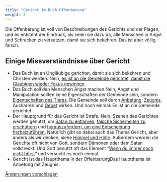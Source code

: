 ```yaml
---
title: "Gericht im Buch Offenbarung"
weight: 5
---
```



Die Offenbarung ist voll von Beschreibungen des Gerichts und der Plagen, und es entsteht der Eindruck, als seien sie dazu da, alle Menschen in Angst und Schrecken zu versetzen, damit sie sich bekehren. Das ist aber völlig falsch.


## Einige Missverständnisse über Gericht

<a name="6f5c"></a>
- Das Buch ist an Ungläubige gerichtet, damit sie sich bekehren und Christen werden. Nein, [es ist an die Gemeinde gerichtet, damit die Gläubigen wieder Fokus gewinnen](../../../../background/literature/expl/the-book-of-revelation-how-to-read-it).
- Das Buch soll den Menschen Angst machen.Nein, Angst und Manipulation sollten keine Eigenschaften der Gemeinde sein, sondern [Eigentschaften des Tieres](../../../../content/beasts/expl/the-nature-of-the-beast-in-the-book-of-revelation). Die Gemeinde soll durch [Anbetung](../../../../topics/power/short/worship), [Zeugnis](../../../../topics/power/short/the-power-of-testimony), Ausharren und [Gebet](../../../../topics/power/short/the-key-of-prayer) wirken. Und noch einmal: Es ist an die Gemeinde gerichtet.
- Der Hauptgrund für das Gericht ist Strafe. Nein, Szenen des Gerichtes werden genutzt, um [Satan zu entlarven](../../../../content/seals/expl/the-mystery-of-the-four-horse-men), [falsche Sicherheiten zu erschüttern](../../../../content/trumpets/expl/the-trumpets-in-revelation) und [herauszufordern, um eine Entscheidung herbeizuführen](../../../../content/bowls/expl/the-bowls-of-wrath). Natürlich gibt es dabei auch das Thema Gericht, aber anders als wir denken, siehe [Himmel und Hölle](../../../../content/paradise/expl/heaven-and-hell). Außerdem werden die Gerichte oft nicht von Gott, sondern Dämonen oder dem Satan vollstreckt. Und Gott benutzt oft das Element “[Wenn du immer noch nicht hörst](https://www.bibleserver.com/SLT/3.Mose26)” und versucht es noch einmal.
- Gericht ist das Hauptthema in der OffenbarungDas Hauptthema ist Anbetung mit Zeugnis.




[Änderungen vorschlagen](https://github.com/revelation-today/revelation-today/blob/main/exampleSite/content/docs/topics/power/short/judgment-in-the-book-of-revelation.de.md)
